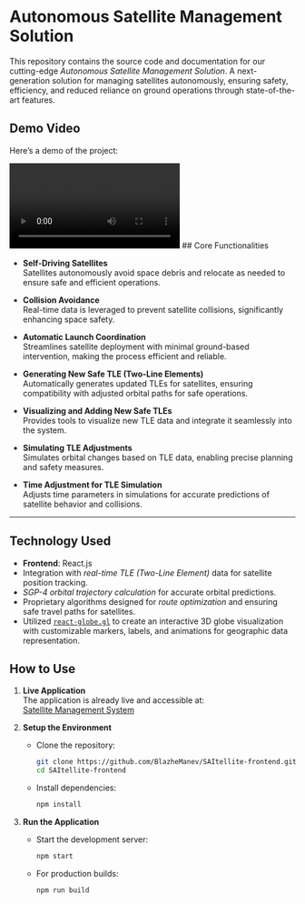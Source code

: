 # Autonomous Satellite Management Solution

This repository contains the source code and documentation for our cutting-edge *Autonomous Satellite Management Solution*.
A next-generation solution for managing satellites autonomously, ensuring safety, efficiency, and reduced reliance on ground operations through state-of-the-art features.
## Demo Video

Here’s a demo of the project:

<video controls>
  <source src="/demo.mp4" type="video/mp4">
</video>
## Core Functionalities

- **Self-Driving Satellites**  
  Satellites autonomously avoid space debris and relocate as needed to ensure safe and efficient operations.

- **Collision Avoidance**  
  Real-time data is leveraged to prevent satellite collisions, significantly enhancing space safety.

- **Automatic Launch Coordination**  
  Streamlines satellite deployment with minimal ground-based intervention, making the process efficient and reliable.

- **Generating New Safe TLE (Two-Line Elements)**  
  Automatically generates updated TLEs for satellites, ensuring compatibility with adjusted orbital paths for safe operations.

- **Visualizing and Adding New Safe TLEs**  
  Provides tools to visualize new TLE data and integrate it seamlessly into the system.

- **Simulating TLE Adjustments**  
  Simulates orbital changes based on TLE data, enabling precise planning and safety measures.

- **Time Adjustment for TLE Simulation**  
  Adjusts time parameters in simulations for accurate predictions of satellite behavior and collisions.

---

## Technology Used
- **Frontend**: React.js
- Integration with *real-time TLE (Two-Line Element)* data for satellite position tracking.
- *SGP-4 orbital trajectory calculation* for accurate orbital predictions.
- Proprietary algorithms designed for *route optimization* and ensuring safe travel paths for satellites.
- Utilized [`react-globe.gl`](https://github.com/vasturiano/react-globe.gl) to create an interactive 3D globe visualization with customizable markers, labels, and animations for geographic data representation.

## How to Use

1. **Live Application**  
   The application is already live and accessible at:  
   [Satellite Management System](https://saitellite-frontend.onrender.com/)

2. **Setup the Environment**  
   - Clone the repository:
     ```bash
     git clone https://github.com/BlazheManev/SAItellite-frontend.git
     cd SAItellite-frontend
     ```
   - Install dependencies:
     ```bash
     npm install
     ```

3. **Run the Application**  
   - Start the development server:
     ```bash
     npm start
     ```
   - For production builds:
     ```bash
     npm run build
     ```
